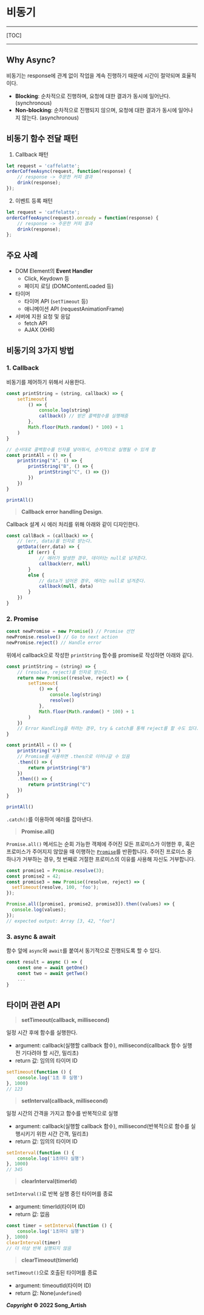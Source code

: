 # 비동기

---

[TOC]

---



## Why Async?

비동기는 response에 관계 없이 작업을 계속 진행하기 때문에 시간이 절약되며 효율적이다.

- **Blocking**: 순차적으로 진행하며, 요청에 대한 결과가 동시에 일어난다. (synchronous)
- **Non-blocking**: 순차적으로 진행되지 않으며, 요청에 대한 결과가 동시에 일어나지 않는다. (asynchronous) 



## 비동기 함수 전달 패턴

1. Callback 패턴

```javascript
let request = 'caffelatte';
orderCoffeeAsync(request, function(response) {
    // response -> 주문한 커피 결과
    drink(response);
});
```

2. 이벤트 등록 패턴

```javascript
let request = 'caffelatte';
orderCoffeeAsync(request).onready = function(response) {
    // response -> 주문한 커피 결과
    drink(response);
};
```



## 주요 사례

- DOM Element의 **Event Handler**
  - Click, Keydown 등
  - 페이지 로딩 (DOMContentLoaded 등)
- 타이머
  - 타이머 API (`setTimeout` 등)
  - 애니메이션 API (requestAnimationFrame)
- 서버에 지원 요청 및 응답
  - fetch API
  - AJAX (XHR)



## 비동기의 3가지 방법

### 1. Callback

비동기를 제어하기 위해서 사용한다.

```javascript
const printString = (string, callback) => {
    setTimeout(
        () => {
            console.log(string)
            callback() // 받은 콜백함수를 실행해줌
        },
        Math.floor(Math.random() * 100) + 1
    )
}

// 순서대로 콜백함수를 인자를 넣어줘서, 순차적으로 실행될 수 있게 함
const printAll = () => {
    printString("A", () => {
        printString("B", () => {
            printString("C", () => {})
        })
    })
}

printAll()
```

> **Callback error handling Design**. 

Callback 설계 시 에러 처리를 위해 아래와 같이 디자인한다.

```javascript
const callBack = (callback) => {
    // (err, data)를 인자로 받는다.
    getData((err,data) => {
        if (err) {
            // 에러가 발생한 경우, 데이터는 null로 넘겨준다.
            callback(err, null)
        }
        else {
            // data가 넘어온 경우, 에러는 null로 넘겨준다.
            callback(null, data)
        }
    })
}
```

### 2. Promise

```javascript
const newPromise = new Promise() // Promise 선언
newPromise.resolve() // Go to next action
newPromise.reject() // Handle error
```

위에서 callback으로 작성한 `printString` 함수를 promise로 작성하면 아래와 같다.

```javascript
const printString = (string) => {
    // (resolve, reject)를 인자로 받는다.
    return new Promise((resolve, reject) => {
        setTimeout(
            () => {
                console.log(string)
                resolve()
            },
            Math.floor(Math.random() * 100) + 1
        )    
    })
    // Error Handling을 하려는 경우, try & catch를 통해 reject를 할 수도 있다.
}

const printAll = () => {
    printString("A")
    // Promise를 사용하면 .then으로 이어나갈 수 있음
    .then(() => {
        return printString("B")
    })
    .then(() => {
        return printString("C")
    })
}

printAll()
```

`.catch()`를 이용하여 에러를 잡아낸다.

> **Promise.all()**

`Promise.all()` 메서드는 순회 가능한 객체에 주어진 모든 프로미스가 이행한 후, 혹은 프로미스가 주어지지 않았을 때 이행하는 [`Promise`](https://developer.mozilla.org/ko/docs/Web/JavaScript/Reference/Global_Objects/Promise)를 반환합니다. 주어진 프로미스 중 하나가 거부하는 경우, 첫 번째로 거절한 프로미스의 이유를 사용해 자신도 거부합니다.

```javascript
const promise1 = Promise.resolve(3);
const promise2 = 42;
const promise3 = new Promise((resolve, reject) => {
  setTimeout(resolve, 100, 'foo');
});

Promise.all([promise1, promise2, promise3]).then((values) => {
  console.log(values);
});
// expected output: Array [3, 42, "foo"]
```

### 3. async & await

함수 앞에 `async`와 `await`를 붙여서 동기적으로 진행되도록 할 수 있다.

```javascript
const result = async () => {
    const one = await getOne()
    const two = await getTwo()
    ...
}
```



## 타이머 관련 API

> **setTimeout(callback, millisecond)**

일정 시간 후에 함수를 실행한다.

- argument: callback(실행할 callback 함수), millisecond(callback 함수 실행 전 기다려야 할 시간, 밀리초)
- return 값: 임의의 타이머 ID

```javascript
setTimeout(function () {
    console.log('1초 후 실행')
}, 1000)
// 123
```

> **setInterval(callback, millisecond)**

일정 시간의 간격을 가지고 함수를 반복적으로 실행

- argument: callback(실행할 callback 함수), millisecond(반복적으로 함수를 실행시키기 위한 시간 간격, 밀리초)
- return 값: 임의의 타이머 ID

```javascript
setInterval(function () {
    console.log('1초마다 실행')
}, 1000)
// 345
```

> **clearInterval(timerId)**

`setInterval()`로 반복 실행 중인 타이머를 종료

- argument: timerId(타이머 ID)
- return 값: 없음

```javascript
const timer = setInterval(function () {
    console.log('1초마다 실행')
}, 1000)
clearInterval(timer)
// 더 이상 반복 실행되지 않음
```

> **clearTimeout(timerId)**

`setTimeout()`으로 호출된 타이머를 종료

- argument: timeoutId(타이머 ID)
- return 값: None(`undefined`)



***Copyright* © 2022 Song_Artish**
